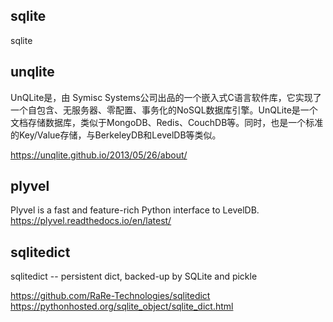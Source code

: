 

## sqlite

sqlite

## unqlite
UnQLite是，由 Symisc Systems公司出品的一个嵌入式C语言软件库，它实现了一个自包含、无服务器、零配置、事务化的NoSQL数据库引擎。UnQLite是一个文档存储数据库，类似于MongoDB、Redis、CouchDB等。同时，也是一个标准的Key/Value存储，与BerkeleyDB和LevelDB等类似。

https://unqlite.github.io/2013/05/26/about/

## plyvel
Plyvel is a fast and feature-rich Python interface to LevelDB.
https://plyvel.readthedocs.io/en/latest/

## sqlitedict 
sqlitedict -- persistent dict, backed-up by SQLite and pickle

https://github.com/RaRe-Technologies/sqlitedict
https://pythonhosted.org/sqlite_object/sqlite_dict.html